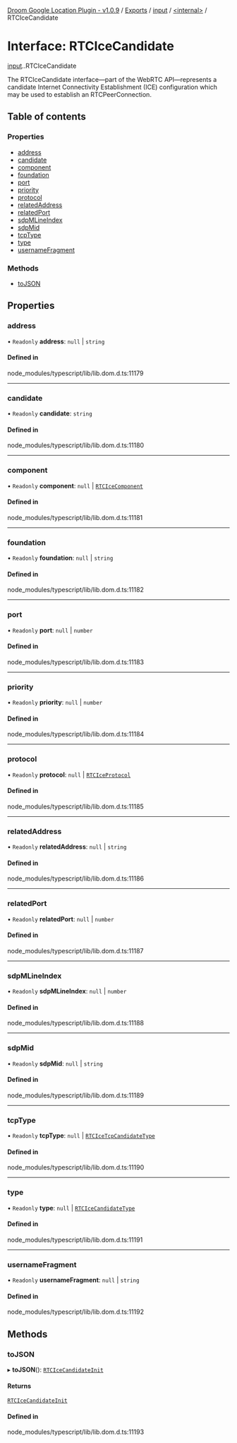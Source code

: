 [Droom Google Location Plugin - v1.0.9](../README.md) / [Exports](../modules.md) / [input](../modules/input.md) / [<internal\>](../modules/input._internal_.md) / RTCIceCandidate

# Interface: RTCIceCandidate

[input](../modules/input.md).[<internal>](../modules/input._internal_.md).RTCIceCandidate

The RTCIceCandidate interface—part of the WebRTC API—represents a candidate Internet Connectivity Establishment (ICE) configuration which may be used to establish an RTCPeerConnection.

## Table of contents

### Properties

- [address](input._internal_.RTCIceCandidate.md#address)
- [candidate](input._internal_.RTCIceCandidate.md#candidate)
- [component](input._internal_.RTCIceCandidate.md#component)
- [foundation](input._internal_.RTCIceCandidate.md#foundation)
- [port](input._internal_.RTCIceCandidate.md#port)
- [priority](input._internal_.RTCIceCandidate.md#priority)
- [protocol](input._internal_.RTCIceCandidate.md#protocol)
- [relatedAddress](input._internal_.RTCIceCandidate.md#relatedaddress)
- [relatedPort](input._internal_.RTCIceCandidate.md#relatedport)
- [sdpMLineIndex](input._internal_.RTCIceCandidate.md#sdpmlineindex)
- [sdpMid](input._internal_.RTCIceCandidate.md#sdpmid)
- [tcpType](input._internal_.RTCIceCandidate.md#tcptype)
- [type](input._internal_.RTCIceCandidate.md#type)
- [usernameFragment](input._internal_.RTCIceCandidate.md#usernamefragment)

### Methods

- [toJSON](input._internal_.RTCIceCandidate.md#tojson)

## Properties

### address

• `Readonly` **address**: ``null`` \| `string`

#### Defined in

node_modules/typescript/lib/lib.dom.d.ts:11179

___

### candidate

• `Readonly` **candidate**: `string`

#### Defined in

node_modules/typescript/lib/lib.dom.d.ts:11180

___

### component

• `Readonly` **component**: ``null`` \| [`RTCIceComponent`](../modules/input._internal_.md#rtcicecomponent)

#### Defined in

node_modules/typescript/lib/lib.dom.d.ts:11181

___

### foundation

• `Readonly` **foundation**: ``null`` \| `string`

#### Defined in

node_modules/typescript/lib/lib.dom.d.ts:11182

___

### port

• `Readonly` **port**: ``null`` \| `number`

#### Defined in

node_modules/typescript/lib/lib.dom.d.ts:11183

___

### priority

• `Readonly` **priority**: ``null`` \| `number`

#### Defined in

node_modules/typescript/lib/lib.dom.d.ts:11184

___

### protocol

• `Readonly` **protocol**: ``null`` \| [`RTCIceProtocol`](../modules/input._internal_.md#rtciceprotocol)

#### Defined in

node_modules/typescript/lib/lib.dom.d.ts:11185

___

### relatedAddress

• `Readonly` **relatedAddress**: ``null`` \| `string`

#### Defined in

node_modules/typescript/lib/lib.dom.d.ts:11186

___

### relatedPort

• `Readonly` **relatedPort**: ``null`` \| `number`

#### Defined in

node_modules/typescript/lib/lib.dom.d.ts:11187

___

### sdpMLineIndex

• `Readonly` **sdpMLineIndex**: ``null`` \| `number`

#### Defined in

node_modules/typescript/lib/lib.dom.d.ts:11188

___

### sdpMid

• `Readonly` **sdpMid**: ``null`` \| `string`

#### Defined in

node_modules/typescript/lib/lib.dom.d.ts:11189

___

### tcpType

• `Readonly` **tcpType**: ``null`` \| [`RTCIceTcpCandidateType`](../modules/input._internal_.md#rtcicetcpcandidatetype)

#### Defined in

node_modules/typescript/lib/lib.dom.d.ts:11190

___

### type

• `Readonly` **type**: ``null`` \| [`RTCIceCandidateType`](../modules/input._internal_.md#rtcicecandidatetype)

#### Defined in

node_modules/typescript/lib/lib.dom.d.ts:11191

___

### usernameFragment

• `Readonly` **usernameFragment**: ``null`` \| `string`

#### Defined in

node_modules/typescript/lib/lib.dom.d.ts:11192

## Methods

### toJSON

▸ **toJSON**(): [`RTCIceCandidateInit`](input._internal_.RTCIceCandidateInit.md)

#### Returns

[`RTCIceCandidateInit`](input._internal_.RTCIceCandidateInit.md)

#### Defined in

node_modules/typescript/lib/lib.dom.d.ts:11193
